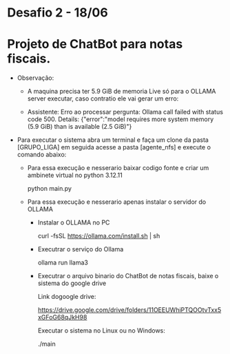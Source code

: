 # Desafio 2 - 18/06

# Projeto de ChatBot para notas fiscais.

* Observação:
  - A maquina precisa ter 5.9 GiB de memoria Live só para o OLLAMA server executar,
  caso contratio ele vai gerar um erro:
  
  - Assistente: 
  Erro ao processar pergunta: Ollama call failed with status code 500. Details: 
  {"error":"model requires more system memory (5.9 GiB) than is available (2.5 GiB)"}

* Para executar o sistema abra um terminal e faça um clone da pasta [GRUPO_LIGA] em seguida acesse a pasta [agente_nfs] e execute o comando abaixo:

  - Para essa execução e nesserario baixar codigo fonte e criar um ambinete virtual no python 3.12.11  

    python main.py

  - Para essa execução e nesserario apenas instalar o servidor do OLLAMA 

    - Instalar o OLLAMA no PC

      curl -fsSL https://ollama.com/install.sh | sh
    
    - Executrar o serviço do Ollama
    
      ollama run llama3

    - Executrar o arquivo binario do ChatBot de notas fiscais, baixe o sistema do google drive 

      Link dogoogle drive:

        https://drive.google.com/drive/folders/11OEEUWhiPTQOOtvTxx5xGFoG68qJkH98

      Executar o sistema no Linux ou no Windows: 

        ./main

